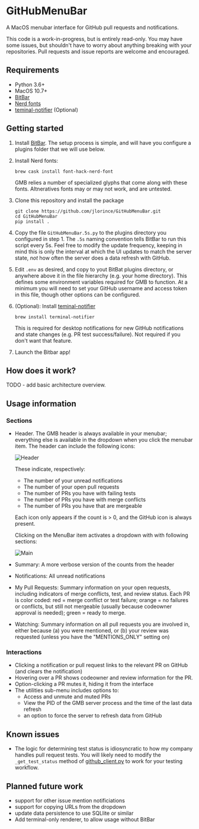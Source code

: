 # GitHubMenuBar

A MacOS menubar interface for GitHub pull requests and notifications.

This code is a work-in-progress, but is entirely read-only. You may have some issues, but shouldn't have to worry about anything breaking with your repositories. Pull requests and issue reports are welcome and encouraged.

## Requirements

 - Python 3.6+
 - MacOS 10.7+
 - [BitBar](https://github.com/matryer/bitbar)
 - [Nerd fonts](https://github.com/ryanoasis/nerd-fonts)
 - [teminal-notifier](https://github.com/julienXX/terminal-notifier) (Optional)


## Getting started

1. Install [BitBar](https://github.com/matryer/bitbar). The setup process is simple, and will have you configure a plugins folder that we will use below.

2. Install Nerd fonts:

    `brew cask install font-hack-nerd-font`

    GMB relies a number of specialized glyphs that come along with these fonts. Altneratives fonts may or may not work, and are untested.

3. Clone this repository and install the package


    ```
    git clone https://github.com/jlorince/GitHubMenuBar.git
    cd GitHubMenuBar
    pip install .
   ```

4. Copy the file `GitHubMenuBar.5s.py` to the plugins directory you configured in step 1. The `.5s` naming convention tells BitBar to run this script every 5s. Feel free to modify the update frequency, keeping in mind this is only the interval at which the UI updates to match the server state, *not* how often the server does a data refresh with GitHub.

5. Edit `.env` as desired, and copy to yout BitBat plugins directory, or anywhere above it in the file hierarchy (e.g. your home directory). This defines some environment variables required for GMB to function. At a minimum you will need to set your GitHub username and access token in this file, though other options can be configured.

6. (Optional): Install [teminal-notifier](https://github.com/julienXX/terminal-notifier)

    `brew install terminal-notifier`

    This is required for desktop notifications for new GitHub notifications and state changes (e.g. PR test success/failure). Not required if you don't want that feature.

7. Launch the Bitbar app!

## How does it work?

TODO - add basic architecture overview.

## Usage information

### Sections

 - Header. The GMB header is always available in your menubar; everything else is available in the dropdown when you click the menubar item. The header can include the following icons:

    ![Header](screenshots/header.png?raw=true)

    These indicate, respectively:
     - The number of your unread notifications
     - The number of your open pull requests
     - The number of PRs you have with failing tests
     - The number of PRs you have with merge conflicts
     - The number of PRs you have that are mergeable

    Each icon only appears if the count is > 0, and the GitHub icon is always present.
    
    Clicking on the MenuBar item activates a dropdown with with following sections:

    ![Main](screenshots/main.png?raw=true)

 - Summary: A more verbose version of the counts from the header

 - Notifications: All unread notifications

 - My Pull Requests: Summary information on your open requests, including indicators of merge conflicts, test, and review status. Each PR is color coded: red = merge conflict or test failure; orange = no failures or conflicts, but still not mergeable (usually because codeowner approval is needed); green = ready to merge.

 - Watching: Summary information on all pull requests you are involved in, either because (a) you were mentioned, or (b) your review was requested (unless you have the "MENTIONS_ONLY" setting on)

### Interactions

 - Clicking a notification or pull request links to the relevant PR on GitHub (and clears the notification)
 - Hovering over a PR shows codeowner and review information for the PR.
 - Option-clicking a PR mutes it, hiding it from the interface
 - The utilities sub-menu includes options to:
    - Access and unmute and muted PRs
    - View the PID of the GMB server process and the time of the last data refresh
    - an option to force the server to refresh data from GitHub


## Known issues

 - The logic for determining test status is idiosyncratic to how my company handles pull request tests. You will likely need to modify the `_get_test_status` method of [github_client.py](https://github.com/jlorince/GitHubMenuBar/blob/master/github_menubar/github_client.py) to work for your testing workflow.
 
 
 ## Planned future work
 
  - support for other issue mention notificiations
  - support for copying URLs from the dropdown
  - update data persistence to use SQLlite or similar
  - Add terminal-only renderer, to allow usage without BitBar
